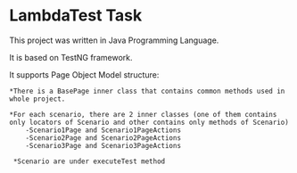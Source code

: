 # LambdaTest Task
This project was written in Java Programming Language.

It is based on TestNG framework.

It supports Page Object Model structure:

    *There is a BasePage inner class that contains common methods used in whole project.
    
    *For each scenario, there are 2 inner classes (one of them contains only locators of Scenario and other contains only methods of Scenario)
        -Scenario1Page and Scenario1PageActions
        -Scenario2Page and Scenario2PageActions
        -Scenario3Page and Scenario3PageActions
        
     *Scenario are under executeTest method
    
